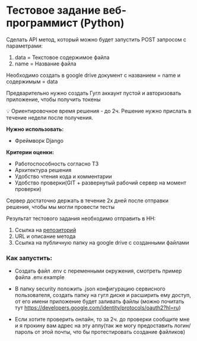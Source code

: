 # Тестовое задание веб-программист (Python)

Сделать API метод, который можно будет запустить POST запросом с параметрами:

1. data = Текстовое содержимое файла
2. name = Название файла

Необходимо создать в google drive документ с названием = name и содержимым = data

Предварительно нужно создать Гугл аккаунт пустой и авторизовать приложение, чтобы получить токены

<aside>
💡 Ориентировочное время решения - до 2ч. Решение нужно прислать в течение недели после получения.
</aside>

**Нужно использовать:**

- Фреймворк Django

**Критерии оценки:**

- Работоспособность согласно ТЗ
- Архитектура решения
- Удобство чтения кода и комментарии
- Удобство проверки(GIT + развернутый рабочий сервер на момент проверки)

Сервер достаточно держать в течение 2х дней после отправки решения, чтобы мы могли провести тесты

Результат тестового задания необходимо отправить в HH:

1. Ссылка на [репозиторий](https://github.com/)
2. URL и описание метода
3. Ссылка на публичную папку на google drive с созданными файлами

### Как запустить:

- Создать файл .env с переменными окружения, смотреть пример файла .env.example

- В папку security положить .json конфигурацию сервисного пользователя, создать папку на гугл диске и расширить ему доступ, от его имени приложение будет заливать файлы (можно почитать тут https://developers.google.com/identity/protocols/oauth2?hl=ru)

- Если хотите проверить онлайн, то за 2ч. до проверки сообщите мне и я прокину вам адрес на эту аппу(так же могу предоставить логин/пароль от этой почты, что бы протестировать создание файликов)
